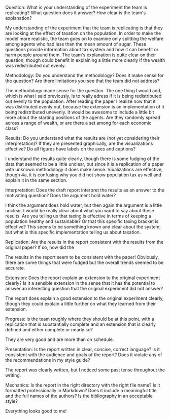 Question:  What is your understanding of the experiment the team is replicating?  What question does it answer?  How clear is the team's explanation?

My understanding of the experiment that the team is replicating is that they are looking at the effect of taxation on the population. In order to make the model more realistic, the team goes on to examine only splitting the welfare among agents who had less than the mean amount of sugar. These questions provide information about tax system and how it can benefit or harm people around them. The team's explanation is quite clear on their question, though could benefit in explaining a little more clearly if the wealth was redistributed out evenly.

Methodology: Do you understand the methodology?  Does it make sense for the question?  Are there limitations you see that the team did not address?

The methodology made sense for the question. The one thing I would add, which is what I said previously, is to really adress if it is being redistributed out evenly to the population. After reading the paper I realize now that it was distributed evenly out, because the extension is an implementation of it being redistributed unevenly. It would be awesome to include a little bit more about the starting positions of the agents. Are they randomly spread across a range of wealth, or are there a set among for each economic class?

Results: Do you understand what the results are (not yet considering their interpretation)?  If they are presented graphically, are the visualizations effective?  Do all figures have labels on the axes and captions?

I understand the results quite clearly, though there is some fudging of the data that seemed to be a little unclear, but since it is a replication of a paper with unknown methodology it does make sense. Viualizations are effective, though 4a, it is confusing why you did not show population tax as well and explain it in the same section.

Interpretation: Does the draft report interpret the results as an answer to the motivating question?  Does the argument hold water?

I think the argument does hold water, but then again the argument is a little unclear. I would be really clear about what you want to say about these results. Are you telling us that taxing is effective in terms of keeping a population healthy and sustainable? Or that this specific taxing bracket is effective? This seems to be something known and clear about the system, but what is this specific implementation telling us about taxation.

Replication: Are the results in the report consistent with the results from the original paper?  If so, how did the 

The results in the report seem to be consistent with the paper! Obviously, there are some things that were fudged but the overall trends seemed to be accurate.

Extension: Does the report explain an extension to the original experiment clearly?  Is it a sensible extension in the sense that it has the potential to answer an interesting question that the original experiment did not answer?

The report does explain a good extension to the original experiment clearly, though they could explain a little further on what they learned from their extension.


Progress: Is the team roughly where they should be at this point, with a replication that is substantially complete and an extension that is clearly defined and either complete or nearly so?

They are very good and are more than on schedule.

Presentation: Is the report written in clear, concise, correct language?  Is it consistent with the audience and goals of the report?  Does it violate any of the recommendations in my style guide?

The report was clearly written, but I noticed some past tense throughout the writing.

Mechanics: Is the report in the right directory with the right file name?  Is it formatted professionally in Markdown?  Does it include a meaningful title and the full names of the authors?  Is the bibliography in an acceptable style? 

Everything looks good to me!
